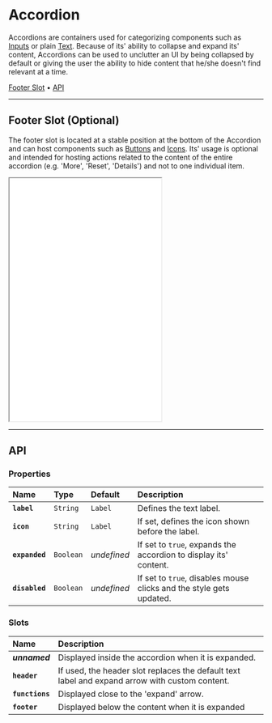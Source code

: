 # Accordion

Accordions are containers used for categorizing components such as [Inputs](components/input) or plain [Text](components/text). Because of its' ability to collapse and expand its' content, Accordions can be used to unclutter an UI by being collapsed by default or giving the user the ability to hide content that he/she doesn't find relevant at a time.

[Footer Slot](components/accordion#footer-slot) • [API](components/accordion#api)

---

## Footer Slot (Optional)

The footer slot is located at a stable position at the bottom of the Accordion and can host components such as [Buttons](components/button) and [Icons](components/icon). Its' usage is optional and intended for hosting actions related to the content of the entire accordion (e.g. 'More', 'Reset', 'Details') and not to one individual item.

<iframe src="./assets/docs/components/accordion/footer-slot.html" height="480px"></iframe>

---

## API

### Properties

| Name | Type | Default | Description |
| :-- | :-- | :-- | :-- |
| **`label`** | `String` | `Label` | Defines the text label. |
| **`icon`** | `String` | `Label` | If set, defines the icon shown before the label. |
| **`expanded`** | `Boolean` | _undefined_ | If set to `true`, expands the accordion to display its' content. |
| **`disabled`** | `Boolean` | _undefined_ | If set to `true`, disables mouse clicks and the style gets updated. |

### Slots

| Name | Description |
| :-- | :-- |
| **_unnamed_** | Displayed inside the accordion when it is expanded. |
| **`header`** | If used, the header slot replaces the default text label and expand arrow with custom content. |
| **`functions`** | Displayed close to the 'expand' arrow. |
| **`footer`** | Displayed below the content when it is expanded |